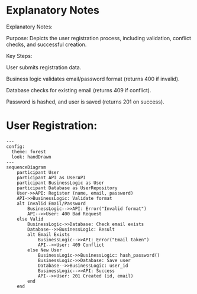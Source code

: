 # Explanatory Notes

Explanatory Notes:

Purpose: Depicts the user registration process, including validation, conflict checks, and successful creation.

Key Steps:

User submits registration data.

Business logic validates email/password format (returns 400 if invalid).

Database checks for existing email (returns 409 if conflict).

Password is hashed, and user is saved (returns 201 on success).

# User Registration:
```mermaid
---
config:
  theme: forest
  look: handDrawn
---
sequenceDiagram
    participant User
    participant API as UserAPI
    participant BusinessLogic as User
    participant Database as UserRepository
    User->>API: Register (name, email, password)
    API->>BusinessLogic: Validate format
    alt Invalid Email/Password
        BusinessLogic-->>API: Error("Invalid format")
        API-->>User: 400 Bad Request
    else Valid
        BusinessLogic->>Database: Check email exists
        Database-->>BusinessLogic: Result
        alt Email Exists
            BusinessLogic-->>API: Error("Email taken")
            API-->>User: 409 Conflict
        else New User
            BusinessLogic->>BusinessLogic: hash_password()
            BusinessLogic->>Database: Save user
            Database-->>BusinessLogic: user_id
            BusinessLogic-->>API: Success
            API-->>User: 201 Created (id, email)
        end
    end
